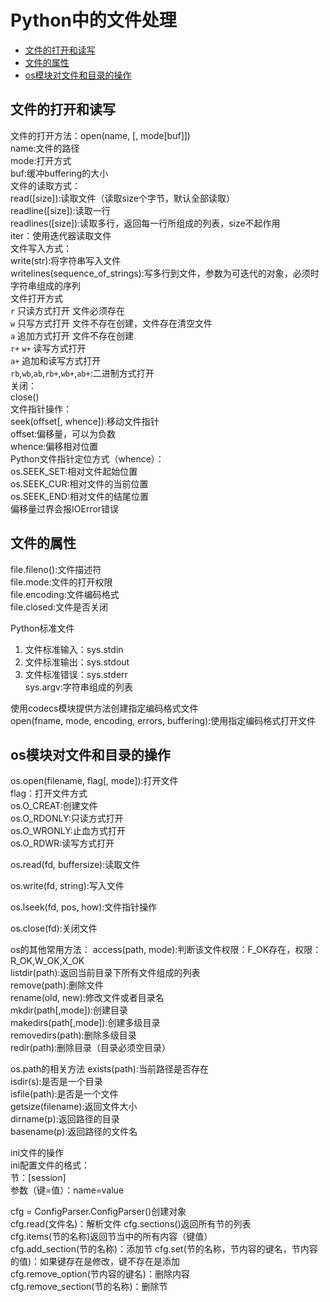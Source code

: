 # Python中的文件处理

* [文件的打开和读写](#文件的打开和读写)
* [文件的属性](#文件的属性)
* [os模块对文件和目录的操作](#os模块对文件和目录的操作)

## 文件的打开和读写
文件的打开方法：open(name, [, mode[buf]])  
name:文件的路径  
mode:打开方式  
buf:缓冲buffering的大小  
文件的读取方式：  
read([size]):读取文件（读取size个字节，默认全部读取）  
readline([size]):读取一行  
readlines([size]):读取多行，返回每一行所组成的列表，size不起作用  
iter：使用迭代器读取文件  
文件写入方式：  
write(str):将字符串写入文件  
writelines(sequence_of_strings):写多行到文件，参数为可迭代的对象，必须时字符串组成的序列  
文件打开方式  
`r`       只读方式打开       文件必须存在  
`w`       只写方式打开       文件不存在创建，文件存在清空文件  
`a`       追加方式打开       文件不存在创建  
`r+` `w+` 读写方式打开  
`a+`      追加和读写方式打开  
`rb`,`wb`,`ab`,`rb+`,`wb+`,`ab+`:二进制方式打开  
关闭：  
close()  
文件指针操作：  
seek(offset[, whence]):移动文件指针  
offset:偏移量，可以为负数  
whence:偏移相对位置  
Python文件指针定位方式（whence）：  
os.SEEK_SET:相对文件起始位置  
os.SEEK_CUR:相对文件的当前位置  
os.SEEK_END:相对文件的结尾位置  
偏移量过界会报IOError错误  

## 文件的属性
file.fileno():文件描述符  
file.mode:文件的打开权限  
file.encoding:文件编码格式  
file.closed:文件是否关闭  

Python标准文件  
1. 文件标准输入：sys.stdin  
2. 文件标准输出：sys.stdout  
3. 文件标准错误：sys.stderr  
sys.argv:字符串组成的列表  

使用codecs模块提供方法创建指定编码格式文件  
open(fname, mode, encoding, errors, buffering):使用指定编码格式打开文件  

## os模块对文件和目录的操作
os.open(filename, flag[, mode]):打开文件  
flag：打开文件方式  
os.O_CREAT:创建文件  
os.O_RDONLY:只读方式打开  
os.O_WRONLY:止血方式打开  
os.O_RDWR:读写方式打开  

os.read(fd, buffersize):读取文件  

os.write(fd, string):写入文件

os.lseek(fd, pos, how):文件指针操作

os.close(fd):关闭文件

os的其他常用方法：
access(path, mode):判断该文件权限：F_OK存在，权限：R_OK,W_OK,X_OK  
listdir(path):返回当前目录下所有文件组成的列表  
remove(path):删除文件  
rename(old, new):修改文件或者目录名  
mkdir(path[,mode]):创建目录  
makedirs(path[,mode]):创建多级目录  
removedirs(path):删除多级目录  
redir(path):删除目录（目录必须空目录）  

os.path的相关方法
exists(path):当前路径是否存在  
isdir(s):是否是一个目录  
isfile(path):是否是一个文件  
getsize(filename):返回文件大小  
dirname(p):返回路径的目录  
basename(p):返回路径的文件名  

ini文件的操作  
ini配置文件的格式：  
节：[session]  
参数（键=值）：name=value  

cfg = ConfigParser.ConfigParser()创建对象  
cfg.read(文件名)：解析文件
cfg.sections()返回所有节的列表  
cfg.items(节的名称)返回节当中的所有内容（键值）  
cfg.add_section(节的名称)：添加节
cfg.set(节的名称，节内容的键名，节内容的值)：如果键存在是修改，键不存在是添加  
cfg.remove_option(节内容的键名)：删除内容  
cfg.remove_section(节的名称)：删除节  
